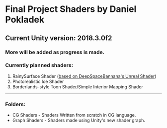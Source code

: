 # Final Project Shaders by Daniel Pokladek
## Current Unity version: 2018.3.0f2
  
### More will be added as progress is made.
### Currently planned shaders:
1. RainySurface Shader ([based on DeepSpaceBannana's Unreal Shader](https://deepspacebanana.github.io/deepspacebanana.github.io/blog/shader/art/unreal%20engine/Rainy-Surface-Shader-Part-1))
2. Photorealistic Ice Shader
3. Borderlands-style Toon Shader/Simple Interior Mapping Shader
  
---
  
### Folders:
* CG Shaders - Shaders Written from scratch in CG language.
* Graph Shaders - Shaders made using Unity's new shader graph.